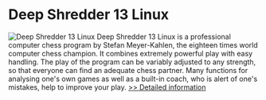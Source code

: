 # Deep Shredder 13 Linux
![Deep Shredder 13 Linux](https://mycommerce.akamaized.net/api/pimages/P300766939/BIG/300766939.PNG)
Deep Shredder 13 Linux is a professional computer chess program by Stefan Meyer-Kahlen, the eighteen times world computer chess champion. It combines extremely powerful play with easy handling. The play of the program can be variably adjusted to any strength, so that everyone can find an adequate chess partner. Many functions for analysing one's own games as well as a built-in coach, who is alert of one's mistakes, help to improve your play.
[>> Detailed information](https://secure.shareit.com/shareit/product.html?productid=300766939&affiliateid=200057808)